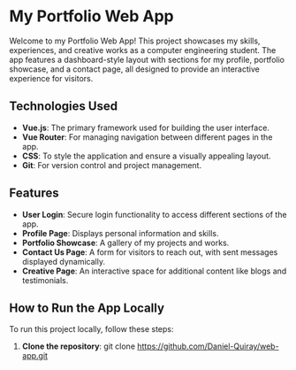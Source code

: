 # My Portfolio Web App

Welcome to my Portfolio Web App! This project showcases my skills, experiences, and creative works as a computer engineering student. The app features a dashboard-style layout with sections for my profile, portfolio showcase, and a contact page, all designed to provide an interactive experience for visitors.

## Technologies Used

- **Vue.js**: The primary framework used for building the user interface.
- **Vue Router**: For managing navigation between different pages in the app.
- **CSS**: To style the application and ensure a visually appealing layout.
- **Git**: For version control and project management.

## Features

- **User Login**: Secure login functionality to access different sections of the app.
- **Profile Page**: Displays personal information and skills.
- **Portfolio Showcase**: A gallery of my projects and works.
- **Contact Us Page**: A form for visitors to reach out, with sent messages displayed dynamically.
- **Creative Page**: An interactive space for additional content like blogs and testimonials.

## How to Run the App Locally

To run this project locally, follow these steps:

1. **Clone the repository**:
   git clone https://github.com/Daniel-Quiray/web-app.git
